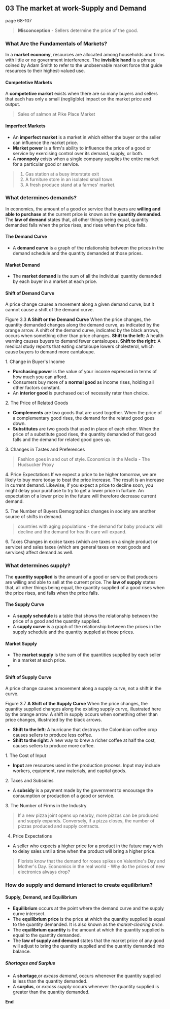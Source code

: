 ## 03 The market at work-Supply and Demand

page 68-107

> **Misconception** - Sellers determine the price of the good.

### What Are the Fundamentals of Markets?
In a **market economy**, resources are allocated among households and firms with little or no government interference.
The **invisible hand** is a phrase coined by Adam Smith to refer to the unobservable market force that guide resources to their highest-valued use.

#### Competetive Markets
A **competetive market** exists when there are so many buyers and sellers that each has only a small (negligible) impact on the market price and output.

> Sales of salmon at Pike Place Market

#### Imperfect Markets
* An **imperfect market** is a market in which either the buyer or the seller can influence the market price.
* **Market power** is a firm's ability to influence the price of a good or service by exercising control over its demand, supply, or both.
* A **monopoly** exists when a single company supplies the entire market for a particular good or service.

> 1. Gas station at a busy interstate exit
> 2. A furniture store in an isolated small town.
> 3. A fresh produce stand at a farmes' market.

### What determines demands?
In economics, the amount of a good or service that buyers are **willing and able to purchase** at the current price is known as the **quantity demanded**.
The **law of demand** states that, all other things being equal, quantity demanded falls when the price rises, and rises when the price falls.

#### The Demand Curve
- A **demand curve** is a graph of the relationship between the prices in the demand schedule and the quantity demanded at those prices.

#### Market Demand
- The **market demand** is the sum of all the individual quantity demanded by each buyer in a market at each price.

#### Shift of Demand Curve
A price change causes a movement along a given demand curve, but it cannot cause a shift of the demand curve.

Figure 3.3
**A Shift or the Demand Curve**
When the price changes, the quantity demanded changes along the demand curve, as indicated by the orange arrow. A shift of the demand curve, indicated by the black arrows, occurs when something other than price changes.
**Shift to the left**: A health warning causes buyers to demand fewer cantaloupes.
**Shift to the right**: A medical study reports that eating cantaloupe lowers cholesterol, which cause buyers to demand more cantaloupe.

1\. Change in Buyer's Income
- **Purchasing power** is the value of your income expressed in terms of how much you can afford.
- Consumers buy more of a **normal good** as income rises, holding all other factors constant.
- An **interior good** is purchased out of necessity rater than choice.

2\. The Price of Related Goods
- **Complements** are two goods that are used together. When the price of a complementary good rises, the demand for the related good goes down.
- **Substitutes** are two goods that used in place of each other. When the price of a substitute good rises, the quantity demanded of that good falls and the demand for related good goes up.

3\. Changes in Tastes and Preferences
> Fashion goes in and out of style.
> Economics in the Media - The Hudsucker Proxy

4\. Price Expectations
If we expect a price to be higher tomorrow, we are likely to buy more today to beat the price increase. The result is an increase in current demand. Likewise, if you expect a price to decline soon, you might delay your purchase to try to get a lower price in furture. An expectation of a lower price in the future will therefore decrease current demand.

5\. The Number of Buyers
Demographics changes in society are another source of shifts in demand.
> countries with aging populations - the demand for baby products will decline and the demand for health care will expand.

6\. Taxes
Changes in excise taxes (which are taxes on a single product or service) and sales taxes (which are general taxes on most goods and services) affect demand as well.

### What determines supply?
The **quantity supplied** is the amount of a good or service that producers are willing and able to sell at the current price.
The **law of supply** states that, all other things being equal, the quantity supplied of a good rises when the price rises, and falls when the price falls.


#### The Supply Curve
- A **supply schedule** is a table that shows the relationship between the price of a good and the quantity supplied.
- A **supply curve** is a graph of the relationship between the prices in the supply schedule and the quantity suppled at those prices.

#### Market Supply
- The **market supply** is the sum of the quantities supplied by each seller in a market at each price.
-
#### Shift of Supply Curve
A price change causes a movement along a supply curve, not a shift in the curve.

Figure 3.7
**A Shift of the Supply Curve**
When the price changes, the quantity supplied changes along the existing supply curve, illustrated here by the orange arrow. A shift in supply occurs when something other than price changes, illustrated by the black arrows.
- **Shift to the left**: A hurricane that destroys the Colombian coffee crop causes sellers to produce less coffee.
- **Shift to the right**: A new way to brew a richer coffee at half the cost, causes sellers to produce more coffee.

1\. The Cost of Input
- **Input** are resources used in the production process. Input may include workers, equipment, raw materials, and capital goods.

2\. Taxes and Subsidies
- A **subsidy** is a payment made by the government to encourage the consumption or production of a good or service.

3\. The Number of Firms in the Industry
> If a new pizza joint opens up nearby, more pizzas can be produced and supply expands. Conversely, if a pizza closes, the number of pizzas produced and supply contracts.

4. Price Expectations
- A seller who expects a higher price for a product in the future may wich to delay sales until a time when the product will bring a higher price.

> Florists know that the demand for roses spikes on Valentine's Day and Mother's Day.
> Economics in the real world - Why do the prices of new electronics always drop?

### How do supply and demand interact to create equilibrium?

#### Supply, Demand, and Equilibrium
- **Equilibrium** occurs at the point where the demand curve and the supply curve intersect.
- The **equilibrium price** is the price at which the quantity supplied is equal to the quantity demanded. It is also known as the *market-clearing price*.
- The **equilibrium quantity** is the amount at which the quantity supplied is equal to the quantity demanded.
- The **law of supply and demand** states that the market price of any good will adjust to bring the quantity supplied and the quantity demanded into balance.

##### Shortages and Surplus
- A **shortage**,or *excess demand*, occurs whenever the quantity supplied is less than the quantity demanded.
- A **surplus**, or *excess supply* occurs whenever the quantity supplied is greater than the quantity demanded.

**End**
